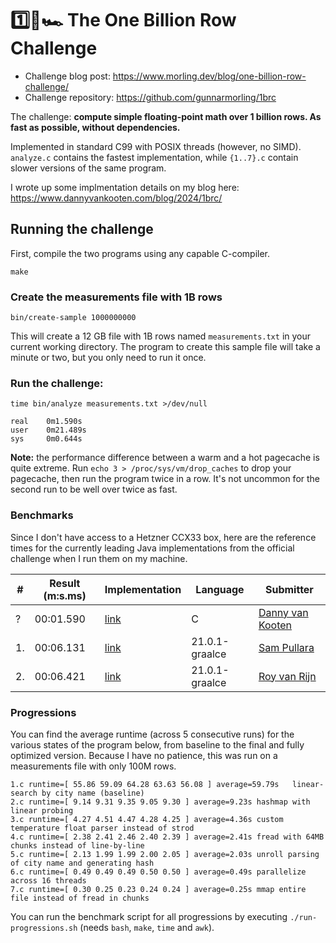# 1️⃣🐝🏎️ The One Billion Row Challenge

- Challenge blog post: https://www.morling.dev/blog/one-billion-row-challenge/
- Challenge repository: https://github.com/gunnarmorling/1brc

The challenge: **compute simple floating-point math over 1 billion rows. As fast as possible, without dependencies.**

Implemented in standard C99 with POSIX threads (however, no SIMD). `analyze.c` contains the fastest implementation, while `{1..7}.c` contain slower versions of the same program.

I wrote up some implmentation details on my blog here: https://www.dannyvankooten.com/blog/2024/1brc/

## Running the challenge

First, compile the two programs using any capable C-compiler.

```
make
```

### Create the measurements file with 1B rows

```
bin/create-sample 1000000000
```

This will create a 12 GB file with 1B rows named `measurements.txt` in your current working directory. The program to create this sample file will take a minute or two, but you only need to run it once.

### Run the challenge:

```
time bin/analyze measurements.txt >/dev/null

real	0m1.590s
user	0m21.489s
sys	    0m0.644s
```

**Note:** the performance difference between a warm and a hot pagecache is quite extreme. Run `echo 3 > /proc/sys/vm/drop_caches` to drop your pagecache, then run the program twice in a row. It's not uncommon for the second run to be well over twice as fast.


### Benchmarks

Since I don't have access to a Hetzner CCX33 box, here are the reference times for the currently leading Java implementations from the official challenge when I run them on my machine.

| # | Result (m:s.ms) | Implementation     | Language | Submitter     |
|---|-----------------|--------------------|-----|---------------|
| ? |        00:01.590 | [link](https://github.com/dannyvankooten/1brc/blob/main/analyze.c)| C | [Danny van Kooten](https://github.com/dannyvankooten)|
| 1.|        00:06.131 | [link](https://github.com/gunnarmorling/1brc/blob/main/src/main/java/dev/morling/onebrc/CalculateAverage_spullara.java)| 21.0.1-graalce| [Sam Pullara](https://github.com/spullara)|
| 2.|        00:06.421 | [link](https://github.com/gunnarmorling/1brc/blob/main/src/main/java/dev/morling/onebrc/CalculateAverage_royvanrijn.java)| 21.0.1-graalce   | [Roy van Rijn](https://github.com/royvanrijn)|


### Progressions

You can find the average runtime (across 5 consecutive runs) for the various states of the program below, from baseline to the final and fully optimized version. Because I have no patience, this was run on a measurements file with only 100M rows.

```
1.c runtime=[ 55.86 59.09 64.28 63.63 56.08 ] average=59.79s   linear-search by city name (baseline)
2.c runtime=[ 9.14 9.31 9.35 9.05 9.30 ] average=9.23s hashmap with linear probing
3.c runtime=[ 4.27 4.51 4.47 4.28 4.25 ] average=4.36s custom temperature float parser instead of strod
4.c runtime=[ 2.38 2.41 2.46 2.40 2.39 ] average=2.41s fread with 64MB chunks instead of line-by-line
5.c runtime=[ 2.13 1.99 1.99 2.00 2.05 ] average=2.03s unroll parsing of city name and generating hash
6.c runtime=[ 0.49 0.49 0.49 0.50 0.50 ] average=0.49s parallelize across 16 threads
7.c runtime=[ 0.30 0.25 0.23 0.24 0.24 ] average=0.25s mmap entire file instead of fread in chunks
```

You can run the benchmark script for all progressions by executing `./run-progressions.sh` (needs `bash`, `make`, `time` and `awk`).
